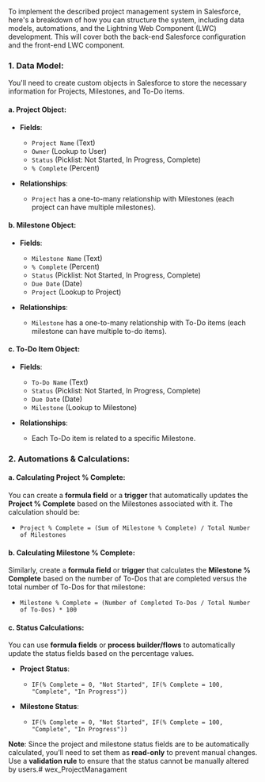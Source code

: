 To implement the described project management system in Salesforce, here's a breakdown of how you can structure the system, including data models, automations, and the Lightning Web Component (LWC) development. This will cover both the back-end Salesforce configuration and the front-end LWC component.

### 1. **Data Model**:

You'll need to create custom objects in Salesforce to store the necessary information for Projects, Milestones, and To-Do items.

#### a. **Project Object**:

* **Fields**:

  * `Project Name` (Text)
  * `Owner` (Lookup to User)
  * `Status` (Picklist: Not Started, In Progress, Complete)
  * `% Complete` (Percent)
* **Relationships**:

  * `Project` has a one-to-many relationship with Milestones (each project can have multiple milestones).

#### b. **Milestone Object**:

* **Fields**:

  * `Milestone Name` (Text)
  * `% Complete` (Percent)
  * `Status` (Picklist: Not Started, In Progress, Complete)
  * `Due Date` (Date)
  * `Project` (Lookup to Project)
* **Relationships**:

  * `Milestone` has a one-to-many relationship with To-Do items (each milestone can have multiple to-do items).

#### c. **To-Do Item Object**:

* **Fields**:

  * `To-Do Name` (Text)
  * `Status` (Picklist: Not Started, In Progress, Complete)
  * `Due Date` (Date)
  * `Milestone` (Lookup to Milestone)
* **Relationships**:

  * Each To-Do item is related to a specific Milestone.

### 2. **Automations & Calculations**:

#### a. **Calculating Project % Complete**:

You can create a **formula field** or a **trigger** that automatically updates the **Project % Complete** based on the Milestones associated with it. The calculation should be:

* `Project % Complete = (Sum of Milestone % Complete) / Total Number of Milestones`

#### b. **Calculating Milestone % Complete**:

Similarly, create a **formula field** or **trigger** that calculates the **Milestone % Complete** based on the number of To-Dos that are completed versus the total number of To-Dos for that milestone:

* `Milestone % Complete = (Number of Completed To-Dos / Total Number of To-Dos) * 100`

#### c. **Status Calculations**:

You can use **formula fields** or **process builder/flows** to automatically update the status fields based on the percentage values.

* **Project Status**:

  * `IF(% Complete = 0, "Not Started", IF(% Complete = 100, "Complete", "In Progress"))`

* **Milestone Status**:

  * `IF(% Complete = 0, "Not Started", IF(% Complete = 100, "Complete", "In Progress"))`

**Note**: Since the project and milestone status fields are to be automatically calculated, you’ll need to set them as **read-only** to prevent manual changes. Use a **validation rule** to ensure that the status cannot be manually altered by users.# wex_ProjectManagament